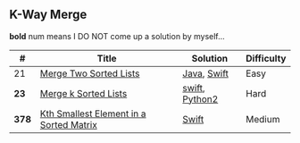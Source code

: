 ## K-Way Merge

**bold** num means I DO NOT come up a solution by myself...

| # | Title | Solution | Difficulty |
|---| ----- | -------- | ---------- |
|21|[Merge Two Sorted Lists](https://leetcode.com/problems/merge-two-sorted-lists/) | [Java](./algorithms/java/mergeTwoSortedList/mergeTwoSortedList.java), [Swift](./algorithms/swfit/mergeTwoSortedList/mergeTwoSortedList.swift)|Easy|
|**23**|[Merge k Sorted Lists](https://leetcode.com/problems/merge-k-sorted-lists/) | [swift](./algorithms/python/mergeKSortedLists/mergeKSortedLists.swift), [Python2](./algorithms/python/mergeKSortedLists/mergeKSortedLists.py)|Hard|
|**378**|[Kth Smallest Element in a Sorted Matrix](https://leetcode.com/problems/kth-smallest-element-in-a-sorted-matrix/) | [Swift](../algorithms/swift/kthSmallestElementInASortedMatrix/kthSmallestElementInASortedMatrix.swift)|Medium|
